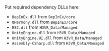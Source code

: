 Put required dependency DLLs here:

* `BepInEx.dll` from `BepInEx/core`
* `0Harmony.dll` from `BepInEx/core`
* `ES2.dll` from `H3VR_Data/Managed`
* `UnityEngine.dll` from `H3VR_Data/Managed`
* `UnityEngine.UI.dll` from `H3VR_Data/Managed`
* `Assembly-CSharp.dll` from `H3VR_Data/Managed`